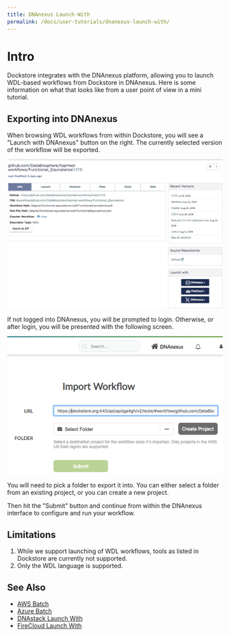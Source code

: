 ```yaml
---
title: DNAnexus Launch-With
permalink: /docs/user-tutorials/dnanexus-launch-with/
---
```

# Intro

Dockstore integrates with the DNAnexus platform, allowing you to launch WDL-based workflows from Dockstore in DNAnexus.  Here is some
information on what that looks like from a user point of view in a mini tutorial.

## Exporting into DNAnexus

When browsing WDL workflows from within Dockstore, you will see a "Launch with DNAnexus" button on the right. The currently selected
version of the workflow will be exported.

![WDL workflow](/assets/images/docs/dnanexus/dnanexus_from_dockstore1.png)

If not logged into DNAnexus, you will be prompted to login. Otherwise, or after login, you will be presented with the following screen. 

![WDL workflow import](/assets/images/docs/dnanexus/dnanexus_from_dockstore2.png)

You will need to pick a folder to export it into. You can either select a folder from an existing project, or you can create a new project.

Then hit the "Submit" button and continue from within the DNAnexus interface to configure and run your workflow.

## Limitations
1. While we support launching of WDL workflows, tools as listed in Dockstore are currently not supported.
1. Only the WDL language is supported.

## See Also

* [AWS Batch](/docs/publisher-tutorials/aws-batch/)
* [Azure Batch](/docs/publisher-tutorials/azure-batch/)
* [DNAstack Launch With](/docs/user-tutorials/dnastack-launch-with/)
* [FireCloud Launch With](/docs/user-tutorials/firecloud-launch-with/)
